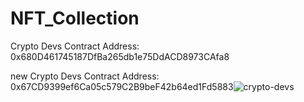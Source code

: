 # NFT_Collection

Crypto Devs Contract Address: 0x680D461745187DfBa265db1e75DdACD8973CAfa8

new Crypto Devs Contract Address: 0x67CD9399ef6Ca05c579C2B9beF42b64ed1Fd5883![crypto-devs](https://user-images.githubusercontent.com/36278808/151683677-4e3c75c8-7caf-40c3-93a7-5bd328f20464.svg)
